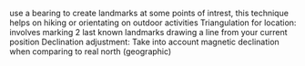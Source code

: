 use a bearing to create landmarks at some points of intrest, this technique helps on hiking or orientating on outdoor activities
Triangulation for location: involves marking 2 last known landmarks drawing a line from your current position
Declination adjustment: Take into account magnetic declination when comparing to real north (geographic)